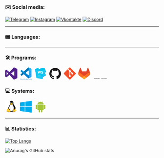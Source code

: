 ### ✉️ Social media: 
  [![Telegram](https://img.shields.io/badge/-Telegram-090909?style=for-the-badge&logo=telegram&logoColor=27A0D9)](https://t.me/sma1lo)
[![Instagram](https://img.shields.io/badge/-Instagram-090909?style=for-the-badge&logo=instagram&logoColor=B4068E)](https://instagram.com/sma1lo_?igshid=YTQwZjQ0NmI0OA==)
[![Vkontakte](https://img.shields.io/badge/-Vkontakte-090909?style=for-the-badge&logo=Vk&logoColor=4F7DB3)](vk.com/hty_g)
[![Discord](https://img.shields.io/badge/-Discord-090909?style=for-the-badge&logo=Discord&logoColor=4F7DB3)](https://discord.gg/NcBdwQXf)
     
 --- 
  
 ### 📟 Languages: 
  

 --- 
  
 ### 🛠 Programs: 
  
 <div> 
   <img src="https://github.com/devicons/devicon/blob/master/icons/visualstudio/visualstudio-plain.svg" title="DaVinci Resolve" alt="visual studio" width="40" height="40"/>&nbsp; 
   <img src="https://github.com/devicons/devicon/blob/master/icons/vscode/vscode-original-wordmark.svg" alt="vscode" width="40" height="40"/>&nbsp; 
   <img src="https://github.com/devicons/devicon/blob/master/icons/webstorm/webstorm-plain.svg" title="webshtorm" alt="webshtorm" width="40" height="40"/>&nbsp; 
   <img src="https://github.com/devicons/devicon/blob/master/icons/github/github-original.svg" title="github" alt="github" width="40" height="40"/>&nbsp; 
   <img src="https://github.com/devicons/devicon/blob/master/icons/git/git-original.svg" title="git" alt="git" width="40" height="40"/>&nbsp; 
   <img src="https://github.com/devicons/devicon/blob/master/icons/gitlab/gitlab-original.svg" title="gitlab" alt="gitlab" width="40" height="40"/>&nbsp; 
<img <svg xmlns="http://www.w3.org/2000/svg" viewBox="0 0 128 128">
  <defs>
    <linearGradient id="a" gradientUnits="userSpaceOnUse" x1="11.16" y1="59.21" x2="58.94" y2="56.78" gradientTransform="rotate(.104) scale(1.21905)">
      <stop offset=".09" stop-color="#fc801d"/>
      <stop offset=".23" stop-color="#b07f61"/>
      <stop offset=".41" stop-color="#577db3"/>
      <stop offset=".53" stop-color="#1e7ce6"/>
      <stop offset=".59" stop-color="#087cfa"/>
    </linearGradient>
    <linearGradient id="b" gradientUnits="userSpaceOnUse" x1="89.05" y1="54.12" x2="73.12" y2="6.52" gradientTransform="rotate(.104) scale(1.21905)">
      <stop offset="0" stop-color="#fe2857"/>
      <stop offset=".08" stop-color="#cb3979"/>
      <stop offset=".16" stop-color="#9e4997"/>
      <stop offset=".25" stop-color="#7557b2"/>
      <stop offset=".34" stop-color="#5362c8"/>
      <stop offset=".44" stop-color="#386cda"/>
      <stop offset=".54" stop-color="#2373e8"/>
      <stop offset=".66" stop-color="#1478f2"/>
      <stop offset=".79" stop-color="#0b7bf8"/>
      <stop offset="1" stop-color="#087cfa"/>
    </linearGradient>
    <linearGradient id="c" gradientUnits="userSpaceOnUse" x1="18.72" y1="26.61" x2="78.8" y2="125.99" gradientTransform="rotate(.104) scale(1.21905)">
      <stop offset="0" stop-color="#fe2857"/>
      <stop offset=".08" stop-color="#fe295f"/>
      <stop offset=".21" stop-color="#ff2d76"/>
      <stop offset=".3" stop-color="#ff318c"/>
      <stop offset=".38" stop-color="#ea3896"/>
      <stop offset=".55" stop-color="#b248ae"/>
      <stop offset=".79" stop-color="#5a63d6"/>
      <stop offset="1" stop-color="#087cfa"/>
    </linearGradient>
  </defs>
  <path fill="url(#a)" d="M23.492 88.027 6.277 74.434 16.41 55.676l15.223 5.094Zm0 0"/>
  <path fill="#087cfa" d="m121.988 36.68-2.105 67.78L74.8 122.517l-24.55-15.849Zm0 0"/>
  <path fill="url(#b)" d="M121.988 36.68 99.68 58.44 71.035 23.297l14.14-15.899Zm0 0"/>
  <path fill="url(#c)" d="m50.25 106.668-35.852 12.957 7.508-26.293 9.727-32.562L4.96 51.848 21.906 5.484l38.301 4.524L99.68 58.44Zm0 0"/>
  <path fill="#000" d="M27.43 27.43h73.14v73.14H27.43Zm0 0"/>
  <path fill="#fff" d="M36.547 86.746h27.43v4.574h-27.43Zm13.691-45.152v-4.996h-13.64v4.996h3.824v17.261h-3.824v5h13.64v-5h-3.816V41.594Zm13.078 22.648a10.802 10.802 0 0 1-5.351-1.219 12.299 12.299 0 0 1-3.559-2.875l3.766-4.207c.687.778 1.484 1.45 2.367 2a4.849 4.849 0 0 0 2.621.73 3.46 3.46 0 0 0 2.668-1.058 5.07 5.07 0 0 0 .977-3.449V36.57h6.093v17.86a12.384 12.384 0 0 1-.668 4.254 7.919 7.919 0 0 1-4.964 4.879 12.097 12.097 0 0 1-4.036.632"/>
</svg>
</img>
---
---

### 💻 Systems:


   <img src="https://github.com/devicons/devicon/blob/master/icons/linux/linux-original.svg" title="linux" alt="linux" width="40" height="40"/>&nbsp; 
   <img src="https://github.com/devicons/devicon/blob/master/icons/windows8/windows8-original.svg" title="windows" alt="windows" width="40" height="40"/>&nbsp; 
   <img src="https://github.com/devicons/devicon/blob/master/icons/android/android-original.svg" title="android" alt="android" width="40" height="40"/>&nbsp; 
 </div> 
  
 --- 

 ### 📊 Statistics:

[![Top Langs](https://github-readme-stats.vercel.app/api/top-langs/?username=Sma1lo&layout=compact&theme=vision-friendly-dark)](https://github.com/anuraghazra/github-readme-stats)

![Anurag's GitHub stats](https://github-readme-stats.vercel.app/api?username=Sma1lo&theme=great-gatsby&show_icons=true)